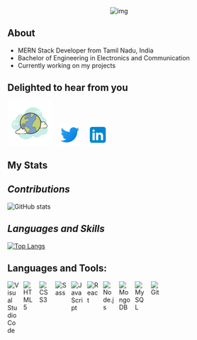 
<p align="center">
   <img src="https://lh3.googleusercontent.com/h_yHtu_lRBP8uDV6jIoSxJ8UBoBErkWW3NT4tNB-CSl_5vGigQGiY_MCC1WbAwP6c0ceM4xIb1XnuMlo9zFDlHm74O1rQ6BIPDm_fQ-S2WKGX_g9djM8QXlLY1rvKSwM_tM5GHoCq5tx0w67BEc-UmpYk9YLtU6II4AHzvwUYUwlkAP9zNdQoNbWv57C137nVKpLKGvGtZrctb5iv-H8h7ZGuNaK7x0gDYjUxp49pe7qETGbfrWYgQcrQYYhJrWDe0znGxwc9vpU0ZVWSZdWJyzkZm4cw6L73R_B2qTw6yrXj-sYc6A8mCb9bC-4NAGY7TmKeWmVPJMa4pL8k-whGWJiZX_8OCO24hJ_1Kgso1et1hZjkxhGtPj3SiuTdbyhat-v3R78hDSBN9KR2JUZDeqzj-8y5NZm_H2Y7slnf--vPYxQecNXVb3q9IEkthq_0LbmHXKvn3Q_vJUcI6KZU9D7avfLJ156bF_PIxSKKfEaoQ1ExA5itENsdcY-ljZUcH8odSCxeG5FzEd-j0quJ00bksKMUUHJgecyFMu6WkkgHWHjtcqNMz-BpnZkDJgnDwh5llrY5dv07jq9jXDXIKnx_w-f2V1vFMzL5hDI04dnM-V0Za2H8wGlKGM1TrctIipHyLnnPI647IHHqF1ZG14HkAsVyA6srIXp46woL0kLUhHnCdgLfkcjkCRYU-d63ns44mVjIBlJP87g3lzk0kM=w1584-h396-no?authuser=0" alt="img"/>
</p>

## About

- MERN Stack Developer from Tamil Nadu, India
- Bachelor of Engineering in Electronics and Communication
- Currently working on my projects

## Delighted to hear from you

[![Portfolio](./img/img1.png)](https://mrajkumar-portfolio.netlify.app)
&nbsp;&nbsp;
[![website](./img/img2.png)](https://twitter.com/RajkumarM688)
&nbsp;&nbsp;
[![website](./img/img3.png)](https://linkedin.com/in/rajm688)
&nbsp;&nbsp;

## My Stats

## _Contributions_
![GitHub stats](https://github-readme-stats.vercel.app/api?username=rajm688&show_icons=true&theme=radical)

## _Languages and Skills_
[![Top Langs](https://github-readme-stats.vercel.app/api/top-langs/?username=anuraghazra&layout=compact&theme=radical)](https://github.com/anuraghazra/github-readme-stats)

## Languages and Tools:

<img align="left" alt="Visual Studio Code" width="26px" src="https://cdn.jsdelivr.net/gh/devicons/devicon/icons/vscode/vscode-original.svg" style="padding-right:10px;" />
<img align="left" alt="HTML5" width="26px" src="https://cdn.jsdelivr.net/gh/devicons/devicon/icons/html5/html5-original.svg" style="padding-right:10px;" />
<img align="left" alt="CSS3" width="26px" src="https://cdn.jsdelivr.net/gh/devicons/devicon/icons/css3/css3-original.svg" style="padding-right:10px;" />
<img align="left" alt="Sass" width="26px" src="https://cdn.jsdelivr.net/gh/devicons/devicon/icons/sass/sass-original.svg" style="padding-right:10px;" />
<img align="left" alt="JavaScript" width="26px" src="https://cdn.jsdelivr.net/gh/devicons/devicon/icons/javascript/javascript-original.svg" style="padding-right:10px;" />
<img align="left" alt="React" width="26px" src="https://cdn.jsdelivr.net/gh/devicons/devicon/icons/react/react-original.svg" style="padding-right:10px;" />
<img align="left" alt="Node.js" width="26px" src="https://cdn.jsdelivr.net/gh/devicons/devicon/icons/nodejs/nodejs-original.svg" style="padding-right:10px;" />
<img align="left" alt="MongoDB" width="26px" src="https://cdn.jsdelivr.net/gh/devicons/devicon/icons/mongodb/mongodb-original.svg" style="padding-right:10px;" />
<img align="left" alt="MySQL" width="26px" src="https://cdn.jsdelivr.net/gh/devicons/devicon/icons/mysql/mysql-original.svg" style="padding-right:10px;" />
<img align="left" alt="Git" width="26px" src="https://cdn.jsdelivr.net/gh/devicons/devicon/icons/git/git-original.svg" style="padding-right:10px;" />
